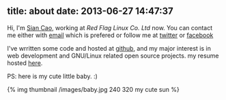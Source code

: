 title: about
date: 2013-06-27 14:47:37
---

Hi, I'm [Sian Cao][HP], working at *Red Flag Linux Co. Ltd* now.
You can contact me either with [email](mailto:yinshuiboy@gmail.com) which is prefered or follow me at 
[twitter][] or [facebook][]

I've wrritten some code and hosted at [github](https://github.com/sonald), and my major interest is 
in web development and GNU/Linux related open source projects. my resume hosted [here](http://sonald.me/Resume).


PS: here is my cute little baby. :)

{% img thumbnail /images/baby.jpg 240 320 my cute sun %}



[twitter]: https://twitter.com/sonaldc
[facebook]: http://facebook.com
[HP]: http://github.com/sonald